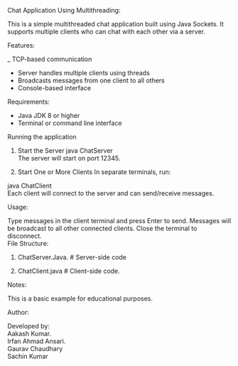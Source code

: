 Chat Application Using Multithreading:

This is a simple multithreaded chat application built using Java Sockets. It supports multiple clients who can chat with each other via a  server.



Features:

_ TCP-based communication
- Server handles multiple clients using threads
- Broadcasts messages from one client to all others
- Console-based interface





Requirements:

- Java JDK 8 or higher
- Terminal or command line interface



Running the application



1. Start the Server
java ChatServer    
The server will start on port 12345.

2. Start One or More Clients
In separate terminals, run:

java ChatClient  
Each client will connect to the server and can send/receive messages.

 Usage:

Type messages in the client terminal and press Enter to send.
Messages will be broadcast to all other connected clients.
Close the terminal to disconnect.  
 File Structure:

 1. ChatServer.Java.      # Server-side code 

2. ChatClient.java   # Client-side code. 

 Notes:

This is a basic example for educational purposes.


 Author:

Developed by:   
Aakash Kumar.      
Irfan Ahmad Ansari.    
Gaurav Chaudhary    
Sachin Kumar
